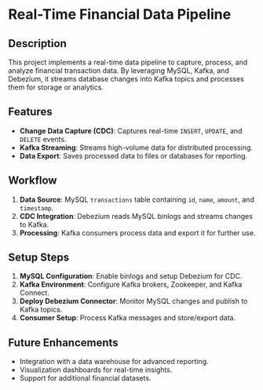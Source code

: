 # Real-Time Financial Data Pipeline  

## Description  
This project implements a real-time data pipeline to capture, process, and analyze financial transaction data. By leveraging MySQL, Kafka, and Debezium, it streams database changes into Kafka topics and processes them for storage or analytics.  


## Features  
- **Change Data Capture (CDC)**: Captures real-time `INSERT`, `UPDATE`, and `DELETE` events.  
- **Kafka Streaming**: Streams high-volume data for distributed processing.  
- **Data Export**: Saves processed data to files or databases for reporting.  


## Workflow  
1. **Data Source**: MySQL `transactions` table containing `id`, `name`, `amount`, and `timestamp`.  
2. **CDC Integration**: Debezium reads MySQL binlogs and streams changes to Kafka.  
3. **Processing**: Kafka consumers process data and export it for further use.  


## Setup Steps  
1. **MySQL Configuration**: Enable binlogs and setup Debezium for CDC.  
2. **Kafka Environment**: Configure Kafka brokers, Zookeeper, and Kafka Connect.  
3. **Deploy Debezium Connector**: Monitor MySQL changes and publish to Kafka topics.  
4. **Consumer Setup**: Process Kafka messages and store/export data.  

## Future Enhancements  
- Integration with a data warehouse for advanced reporting.  
- Visualization dashboards for real-time insights.  
- Support for additional financial datasets.  
